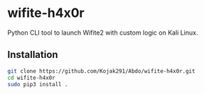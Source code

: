 # wifite-h4x0r

Python CLI tool to launch Wifite2 with custom logic on Kali Linux.

## Installation

```bash
git clone https://github.com/Kojak291/Abdo/wifite-h4x0r.git
cd wifite-h4x0r
sudo pip3 install .

